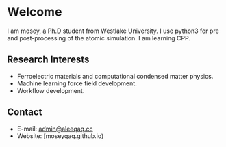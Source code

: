 # Welcome 
I am mosey, a Ph.D student from Westlake University. 
I use python3 for pre and post-processing of the atomic simulation. I am learning CPP.


## Research Interests
* Ferroelectric materials and computational condensed matter physics.
* Machine learning force field development.
* Workflow development.

## Contact
* E-mail: admin@aleeqaq.cc
* Website: [moseyqaq.github.io)

